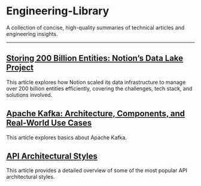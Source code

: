 # Engineering-Library
A collection of concise, high-quality summaries of technical articles and engineering insights.

---

## [Storing 200 Billion Entities: Notion’s Data Lake Project](Notion's%20Data%20Lake.md)
This article explores how Notion scaled its data infrastructure to manage over 200 billion entities efficiently, covering the challenges, tech stack, and solutions involved.  
## [Apache Kafka: Architecture, Components, and Real-World Use Cases](Apache-Kafka-Basics.md)
This article explores basics about Apache Kafka.
## [API Architectural Styles](API-Architectural-Styles.md)
This article provides a detailed overview of some of the most popular API architectural styles.
